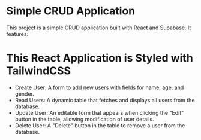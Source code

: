 # Simple CRUD Application

This project is a simple CRUD application built with React and Supabase. 
It features:

# This React Application is Styled with TailwindCSS

- Create User: A form to add new users with fields for name, age, and gender.
- Read Users: A dynamic table that fetches and displays all users from the database.
- Update User: An editable form that appears when clicking the "Edit" button in the table, allowing modification of user details.
- Delete User: A "Delete" button in the table to remove a user from the database.
